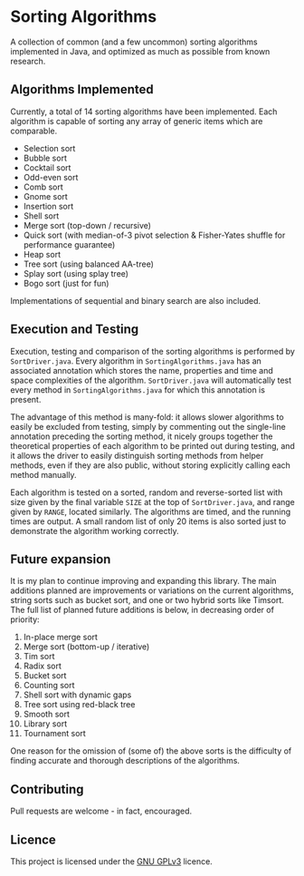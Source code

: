 # Sorting Algorithms
A collection of common (and a few uncommon) sorting algorithms implemented in Java, and optimized as much as possible from known research.

## Algorithms Implemented

Currently, a total of 14 sorting algorithms have been implemented. Each algorithm is capable of sorting any array of generic items which are comparable.

* Selection sort
* Bubble sort
* Cocktail sort
* Odd-even sort
* Comb sort
* Gnome sort
* Insertion sort
* Shell sort
* Merge sort (top-down / recursive)
* Quick sort (with median-of-3 pivot selection & Fisher-Yates shuffle for performance guarantee)
* Heap sort
* Tree sort (using balanced AA-tree)
* Splay sort (using splay tree)
* Bogo sort (just for fun)

Implementations of sequential and binary search are also included.

## Execution and Testing

Execution, testing and comparison of the sorting algorithms is performed by `SortDriver.java`. Every algorithm in `SortingAlgorithms.java` has an associated annotation which stores the name, properties and time and space complexities of the algorithm. `SortDriver.java` will automatically test every method in `SortingAlgorithms.java` for which this annotation is present.

The advantage of this method is many-fold: it allows slower algorithms to easily be excluded from testing, simply by commenting out the single-line annotation preceding the sorting method, it nicely groups together the theoretical properties of each algorithm to be printed out during testing, and it allows the driver to easily distinguish sorting methods from helper methods, even if they are also public, without storing explicitly calling each method manually.

Each algorithm is tested on a sorted, random and reverse-sorted list with size given by the final variable `SIZE` at the top of `SortDriver.java`, and range given by `RANGE`, located similarly. The algorithms are timed, and the running times are output. A small random list of only 20 items is also sorted just to demonstrate the algorithm working correctly.

## Future expansion

It is my plan to continue improving and expanding this library. The main additions planned are improvements or variations on the current algorithms, string sorts such as bucket sort, and one or two hybrid sorts like Timsort. The full list of planned future additions is below, in decreasing order of priority:

1. In-place merge sort
2. Merge sort (bottom-up / iterative)
3. Tim sort
4. Radix sort
5. Bucket sort
6. Counting sort
7. Shell sort with dynamic gaps
8. Tree sort using red-black tree
9. Smooth sort
10. Library sort
11. Tournament sort

One reason for the omission of (some of) the above sorts is the difficulty of finding accurate and thorough descriptions of the algorithms.

## Contributing

Pull requests are welcome - in fact, encouraged.

## Licence

This project is licensed under the [GNU GPLv3](https://choosealicense.com/licenses/gpl-3.0/)
licence.
